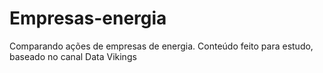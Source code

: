 # Empresas-energia
Comparando ações de empresas de energia. Conteúdo feito para estudo, baseado no canal Data Vikings
